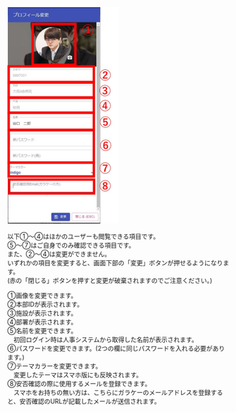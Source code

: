 <img src="img/プロフ変更2.jpg" width="50%">  
　　

以下①～④はほかのユーザーも閲覧できる項目です。    
⑤～⑦はご自身でのみ確認できる項目です。  
また、②～④は変更ができません。  
いずれかの項目を変更すると、画面下部の「変更」ボタンが押せるようになります。  
(赤の「閉じる」ボタンを押すと変更が破棄されますのでご注意ください。)    
  
①画像を変更できます。  
②本部IDが表示されます。  
③施設が表示されます。  
④部署が表示されます。  
⑤名前を変更できます。  
　初回ログイン時は人事システムから取得した名前が表示されます。    
⑥パスワードを変更できます。(2つの欄に同じパスワードを入れる必要があります。)  
⑦テーマカラーを変更できます。  
　変更したテーマはスマホ版にも反映されます。  
⑧安否確認の際に使用するメールを登録できます。  
　スマホをお持ちの無い方は、こちらにガラケーのメールアドレスを登録すると、安否確認のURLが記載したメールが送信されます。  

